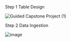 Step 1 Table Design


![Guided Capstone Project (1)](https://user-images.githubusercontent.com/81652137/180630254-c06f23f3-fd7c-409f-bee9-90a5f026c676.png)


Step 2 Data Ingestion

![image](https://user-images.githubusercontent.com/81652137/182288303-3aa33505-26d5-4583-86c1-a2a6e619fc22.png)

